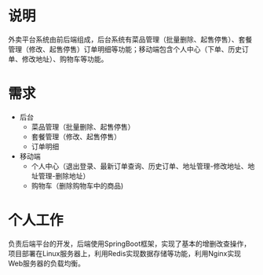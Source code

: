 # 说明

外卖平台系统由前后端组成，后台系统有菜品管理（批量删除、起售停售）、套餐管理（修改、起售停售）订单明细等功能；移动端包含个人中心（下单、历史订单、修改地址）、购物车等功能。

# 需求

* 后台
  * 菜品管理（批量删除、起售停售）
  * 套餐管理（修改、起售停售）
  * 订单明细
* 移动端
  * 个人中心（退出登录、最新订单查询、历史订单、地址管理-修改地址、地址管理-删除地址）
  * 购物车（删除购物车中的商品)

# 个人工作

负责后端平台的开发，后端使用SpringBoot框架，实现了基本的增删改查操作，项目部署在Linux服务器上，利用Redis实现数据存储等功能，利用Nginx实现Web服务器的负载均衡。
